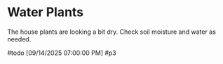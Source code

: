 # Water Plants

The house plants are looking a bit dry. Check soil moisture and water as needed.

#todo [09/14/2025 07:00:00 PM] #p3
